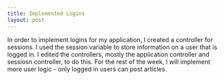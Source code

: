 ```yaml
---
title: Implemented Logins
layout: post
---
```


In order to implement logins for my application, I created a controller for sessions. I used the session variable to store information on a user that is logged in. I edited the controllers, mostly the application controller and sessiosn controller, to do this. For the rest of the week, I will implement more user logic - only logged in users can post articles.